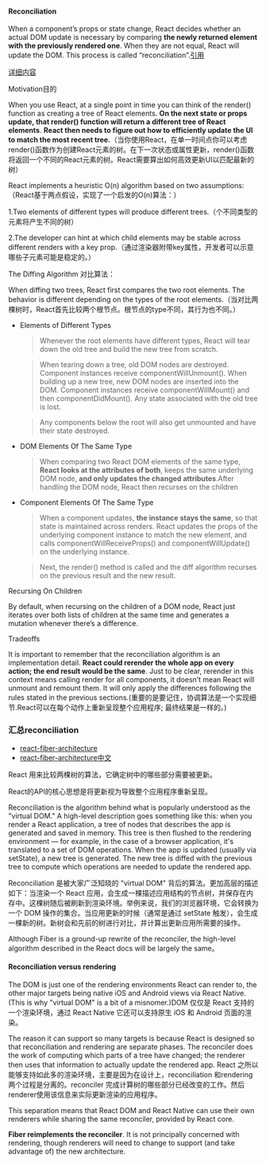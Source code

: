 
#### Reconciliation
When a component’s props or state change, React decides whether an actual DOM update is necessary by comparing **the newly returned element with the previously rendered one**. When they are not equal, React will update the DOM. This process is called “reconciliation”.[引用](https://reactjs.org/docs/glossary.html#reconciliation)


[详细内容](https://reactjs.org/docs/reconciliation.html)

Motivation目的

When you use React, at a single point in time you can think of the render() function as creating a tree of React elements. **On the next state or props update, that render() function will return a different tree of React elements**. **React then needs to figure out how to efficiently update the UI to match the most recent tree.**（当你使用React，在单一时间点你可以考虑render()函数作为创建React元素的树。在下一次状态或属性更新，render()函数将返回一个不同的React元素的树。React需要算出如何高效更新UI以匹配最新的树）

React implements a heuristic O(n) algorithm based on two assumptions:（React基于两点假设，实现了一个启发的O(n)算法：）

1.Two elements of different types will produce different trees.（个不同类型的元素将产生不同的树）

2.The developer can hint at which child elements may be stable across different renders with a key prop.（通过渲染器附带key属性，开发者可以示意哪些子元素可能是稳定的。）

The Diffing Algorithm 对比算法：

When diffing two trees, React first compares the two root elements. The behavior is different depending on the types of the root elements.（当对比两棵树时，React首先比较两个根节点。根节点的type不同，其行为也不同。）

* Elements of Different Types

  > Whenever the root elements have different types, React will tear down the old tree and build the new tree from scratch.

  >When tearing down a tree, old DOM nodes are destroyed. Component instances receive componentWillUnmount(). When building up a new tree, new DOM nodes are inserted into the DOM. Component instances receive componentWillMount() and then componentDidMount(). Any state associated with the old tree is lost.

  >Any components below the root will also get unmounted and have their state destroyed.

* DOM Elements Of The Same Type
  > When comparing two React DOM elements of the same type, **React looks at the attributes of both**, keeps the same underlying DOM node, **and only updates the changed attributes**.After handling the DOM node, React then recurses on the children

* Component Elements Of The Same Type

  >When a component updates, **the instance stays the same**, so that state is maintained across renders. React updates the props of the underlying component instance to match the new element, and calls componentWillReceiveProps() and componentWillUpdate() on the underlying instance.

  >Next, the render() method is called and the diff algorithm recurses on the previous result and the new result.


Recursing On Children

By default, when recursing on the children of a DOM node, React just iterates over both lists of children at the same time and generates a mutation whenever there’s a difference.

Tradeoffs

It is important to remember that the reconciliation algorithm is an implementation detail. **React could rerender the whole app on every action; the end result would be the same**. Just to be clear, rerender in this context means calling render for all components, it doesn’t mean React will unmount and remount them. It will only apply the differences following the rules stated in the previous sections.(重要的是要记住，协调算法是一个实现细节.React可以在每个动作上重新呈现整个应用程序; 最终结果是一样的。)


### 汇总reconciliation
* [react-fiber-architecture](https://github.com/acdlite/react-fiber-architecture)
* [react-fiber-architecture中文](https://github.com/xxn520/react-fiber-architecture-cn)


React 用来比较两棵树的算法，它确定树中的哪些部分需要被更新。

React的API的核心思想是将更新视为导致整个应用程序重新呈现。

Reconciliation is the algorithm behind what is popularly understood as the "virtual DOM." A high-level description goes something like this: when you render a React application, a tree of nodes that describes the app is generated and saved in memory. This tree is then flushed to the rendering environment — for example, in the case of a browser application, it's translated to a set of DOM operations. When the app is updated (usually via setState), a new tree is generated. The new tree is diffed with the previous tree to compute which operations are needed to update the rendered app.

Reconciliation 是被大家广泛知晓的 "virtual DOM" 背后的算法。更加高层的描述如下：当渲染一个 React 应用，会生成一棵描述应用结构的节点树，并保存在内存中。这棵树随后被刷新到渲染环境。举例来说，我们的浏览器环境，它会转换为一个 DOM 操作的集合。当应用更新的时候（通常是通过 setState 触发），会生成一棵新的树。新树会和先前的树进行对比，并计算出更新应用所需要的操作。

Although Fiber is a ground-up rewrite of the reconciler, the high-level algorithm described in the React docs will be largely the same。

#### Reconciliation versus rendering

The DOM is just one of the rendering environments React can render to, the other major targets being native iOS and Android views via React Native. (This is why "virtual DOM" is a bit of a misnomer.)DOM 仅仅是 React 支持的一个渲染环境，通过 React Native 它还可以支持原生 iOS 和 Android 页面的渲染。

The reason it can support so many targets is because React is designed so that reconciliation and rendering are separate phases. The reconciler does the work of computing which parts of a tree have changed; the renderer then uses that information to actually update the rendered app. React 之所以能够支持如此多的渲染环境，主要是因为在设计上，reconciliation 和rendering两个过程是分离的。reconciler 完成计算树的哪些部分已经改变的工作。然后renderer使用该信息来实际更新渲染的应用程序。

This separation means that React DOM and React Native can use their own renderers while sharing the same reconciler, provided by React core.

**Fiber reimplements the reconciler**. It is not principally concerned with rendering, though renderers will need to change to support (and take advantage of) the new architecture.